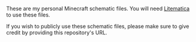 These are my personal Minecraft schematic files. 
You will need [Litematica](https://modrinth.com/mod/litematica) to use these files.

If you wish to publicly use these schematic files, please make sure to give credit by providing this repository's URL.
